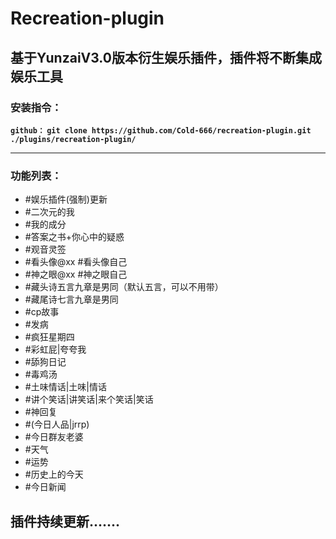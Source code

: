# Recreation-plugin
## 基于YunzaiV3.0版本衍生娱乐插件，插件将不断集成娱乐工具

### 安装指令：
**`github：`
`git clone https://github.com/Cold-666/recreation-plugin.git ./plugins/recreation-plugin/`**

------------
### 功能列表：
- #娱乐插件(强制)更新
- #二次元的我
- #我的成分
- #答案之书+你心中的疑惑
- #观音灵签
- #看头像@xx    #看头像自己
- #神之眼@xx    #神之眼自己
- #藏头诗五言九章是男同（默认五言，可以不用带） 
- #藏尾诗七言九章是男同
- #cp故事
- #发病
- #疯狂星期四
- #彩虹屁|夸夸我
- #舔狗日记
- #毒鸡汤
- #土味情话|土味|情话
- #讲个笑话|讲笑话|来个笑话|笑话
- #神回复
- #(今日人品|jrrp)
- #今日群友老婆
- #天气
- #运势
- #历史上的今天
- #今日新闻

## 插件持续更新.......